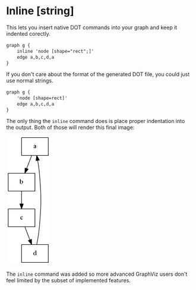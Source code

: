 # Inline [string]
This lets you insert native DOT commands into your graph and keep it indented corectly.

    graph g {
        inline 'node [shape="rect";]'
        edge a,b,c,d,a        
    }

If you don't care about the format of the generated DOT file, you could just use normal strings. 

    graph g {
        'node [shape=rect]'
        edge a,b,c,d,a        
    }

The only thing the `inline` command does is place proper indentation into the output. Both of those will render this final image:

[![Source](images/inline.png)](images/inline.png)

The `inline` command was added so more advanced GraphViz users don't feel limited by the subset of implemented features.